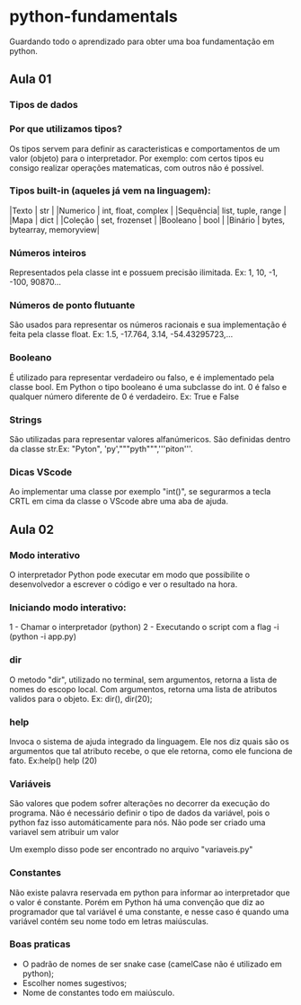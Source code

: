 # python-fundamentals
Guardando todo o aprendizado para obter uma boa fundamentação em python.

## Aula 01
### Tipos de dados
### Por que utilizamos tipos?
Os tipos servem para definir as caracteristicas e comportamentos de um valor (objeto) para o interpretador. Por exemplo: com certos tipos eu consigo realizar operações matematicas, com outros não é possível.

### Tipos built-in (aqueles já vem na linguagem):

|Texto    | str                         |
|Numerico | int, float, complex         |
|Sequência| list, tuple, range          |
|Mapa     | dict                        |
|Coleção  | set, frozenset              |
|Booleano | bool                        |
|Binário  | bytes, bytearray, memoryview|

### Números inteiros
Representados pela classe int e possuem precisão ilimitada. Ex: 1, 10, -1, -100, 90870...

### Números de ponto flutuante
São usados para representar os números racionais e sua implementação é feita pela classe float. Ex: 1.5, -17.764, 3.14, -54.43295723,...

### Booleano
É utilizado para representar verdadeiro ou falso, e é implementado pela classe bool. Em Python o tipo booleano é uma subclasse do int. 0 é falso e qualquer número diferente de 0 é verdadeiro. Ex: True e False

### Strings 
São utilizadas para representar valores alfanúmericos. São definidas dentro da classe str.Ex: "Pyton", 'py',"""pyth""",'''piton'''.

### Dicas VScode
Ao implementar uma classe por exemplo "int()", se segurarmos a tecla CRTL em cima da classe o VScode abre uma aba de ajuda.

## Aula 02
### Modo interativo
O interpretador Python pode executar em modo que possibilite o desenvolvedor a escrever o código e ver o resultado na hora.

### Iniciando modo interativo:
1 - Chamar o interpretador (python)
2 - Executando o script com a flag -i (python -i app.py)

### dir
O metodo "dir", utilizado no terminal, sem argumentos, retorna a lista de nomes do escopo local. Com argumentos, retorna uma lista de atributos validos para o objeto. Ex: dir(), dir(20);

### help
Invoca o sistema de ajuda integrado da linguagem. Ele nos diz quais são os argumentos que tal atributo recebe, o que ele retorna, como ele funciona de fato. Ex:help() help (20)

### Variáveis
São valores que podem sofrer alterações no decorrer da execução do programa.
Não é necessário definir o tipo de dados da variável, pois o python faz isso automáticamente para nós. 
Não pode ser criado uma variavel sem atribuir um valor

Um exemplo disso pode ser encontrado no arquivo "variaveis.py"

### Constantes
Não existe palavra reservada em python para informar ao interpretador que o valor é constante. Porém em Python há uma convenção que diz ao programador que tal variável é uma constante, e nesse caso é quando uma variável contém seu nome todo em letras maiúsculas. 

### Boas praticas
- O padrão de nomes de ser snake case (camelCase não é utilizado em python);
- Escolher nomes sugestivos;
- Nome de constantes todo em maiúsculo.